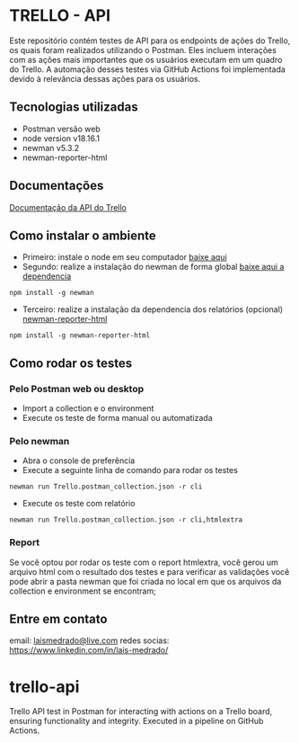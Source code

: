 # TRELLO - API
Este repositório contém testes de API para os endpoints de ações do Trello, os quais foram realizados utilizando o Postman. Eles incluem interações com as ações mais importantes que os usuários executam em um quadro do Trello. A automação desses testes via GitHub Actions foi implementada devido à relevância dessas ações para os usuários.

## Tecnologias utilizadas
- Postman versão web
- node version v18.16.1
- newman v5.3.2
- newman-reporter-html
  
## Documentações
 [Documentação da API do Trello](https://developer.atlassian.com/cloud/trello/rest/api-group-actions/#api-group-actions)
 
## Como instalar o ambiente
- Primeiro: instale o node em seu computador [baixe aqui](https://nodejs.org/en/download)
- Segundo: realize a instalação do newman de forma global [baixe aqui a dependencia](https://www.npmjs.com/package/newman)
```
npm install -g newman
```
- Terceiro: realize a instalação da dependencia dos relatórios (opcional) [newman-reporter-html
](https://www.npmjs.com/package/newman-reporter-html)
```
npm install -g newman-reporter-html
```
## Como rodar os testes
### Pelo Postman web ou desktop
- Import a collection e o environment
- Execute os teste de forma manual ou automatizada
### Pelo newman
- Abra o console de preferência
- Execute a seguinte linha de comando para rodar os testes
```
newman run Trello.postman_collection.json -r cli
```
- Execute os teste com relatório
```
newman run Trello.postman_collection.json -r cli,htmlextra
```
### Report
Se você optou por rodar os teste com o report htmlextra, você gerou um arquivo html com o resultado dos testes e para verificar as validações você pode abrir a pasta newman que foi criada no local em que os arquivos da collection e environment se encontram;

## Entre em contato
email: laismedrado@live.com
redes socias: https://www.linkedin.com/in/lais-medrado/



# trello-api
Trello API test in Postman for interacting with actions on a Trello board, ensuring functionality and integrity. Executed in a pipeline on GitHub Actions.

